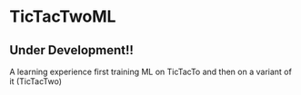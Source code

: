 # TicTacTwoML
## Under Development!!
A learning experience first training ML on TicTacTo and then on a variant of it (TicTacTwo)
